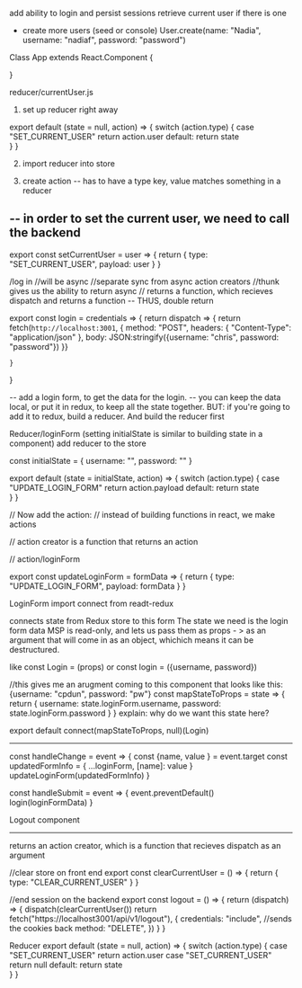add ability to login and persist sessions
retrieve current user if there is one 

- create more users (seed or console)
User.create(name: "Nadia", username: "nadiaf", password: "password")

Class App extends React.Component {
	
}


reducer/currentUser.js 
1. set up reducer right away 

export default (state = null, action) => {
	switch (action.type) {
		case "SET_CURRENT_USER"
			return action.user
		default: 
			return state	
	}
}

2. import reducer into store 

3. create action 
		-- has to have a type key, value matches something in a reducer 

-- in order to set the current user, we need to call the backend 
-- 
export const setCurrentUser = user => {
	return {
		type: "SET_CURRENT_USER", 
		payload: user
	}
}

/log in 
//will be async 
//separate sync from async action creators 
//thunk gives us the ability to return async 
// returns a function, which recieves dispatch and returns a function -- THUS, double return 

export const login = credentials => {
	return dispatch => {
		return 	fetch(`http://localhost:3001`, {
			method: "POST",
			headers: {
				"Content-Type": "application/json"
			},
			body: JSON:stringify({username: "chris", password: "password"})
		}}

	

	}
}


-- add a login form, to get the data for the login. 
-- you can keep the data local, or put it in redux, to keep all the state together. 
BUT: if you're going to add it to redux, build a reducer. And build the reducer first 

Reducer/loginForm 
(setting initialState is similar to building state in a component)
add reducer to the store 

const initialState = {
	username: "",
	password: ""
}

export default (state = initialState, action) => {
	switch (action.type) {
		case "UPDATE_LOGIN_FORM"
			return action.payload
		default: 
			return state	
	}
}

// Now add the action: 
// instead of building functions in react, we make actions 

// action creator is a function that returns an action 

// action/loginForm 


export const updateLoginForm = formData => {
	return {
		type: "UPDATE_LOGIN_FORM",
		payload: formData
	}
}


LoginForm 
import connect from readt-redux

connects state from Redux store to this form 
The state we need is the login form data 
MSP is read-only, and lets us pass them as props - > 
as an argument that will come in as an object, whichich means it can be destructured. 

like const Login = (props) 
or 
const login = ({username, password})

//this gives me an arugment coming to this component that looks like this: {username: "cpdun", password: "pw"}
const mapStateToProps = state => {
	return {
		username: state.loginForm.username,
		password: state.loginForm.password
	}
} explain: why do we want this state here? 

export default connect(mapStateToProps, null)(Login)
***

const handleChange = event => {
	const {name, value } = event.target
	const updatedFormInfo = {
		...loginForm,
		[name]: value
	}
	updateLoginForm(updatedFormInfo)
}

const handleSubmit = event => {
	event.preventDefault()
	login(loginFormData)
}


Logout component
****

returns an action creator, which is a function 
that recieves dispatch as an argument 

//clear store on front end 
export const clearCurrentUser = () => {
	return {
		type: "CLEAR_CURRENT_USER"
	}
}

//end session on the backend 
export const logout = () => {
	return (dispatch) => {
	dispatch(clearCurrentUser())
	return fetch("https://localhost3001/api/v1/logout"), {
		credentials: "include", //sends the cookies back 
		method: "DELETE",
	})
	}
}

Reducer 
export default (state = null, action) => {
	switch (action.type) {
		case "SET_CURRENT_USER"
			return action.user
		case "SET_CURRENT_USER"
			return null
		default: 
			return state	
	}
}
